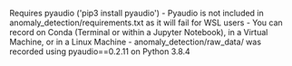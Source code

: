 
Requires pyaudio ('pip3 install pyaudio')
    - Pyaudio is not included in anomaly_detection/requirements.txt as it will fail for WSL users
    - You can record on Conda (Terminal or within a Jupyter Notebook), in a Virtual Machine, or in a Linux Machine 
    - anomaly_detection/raw_data/ was recorded using pyaudio==0.2.11 on Python 3.8.4 